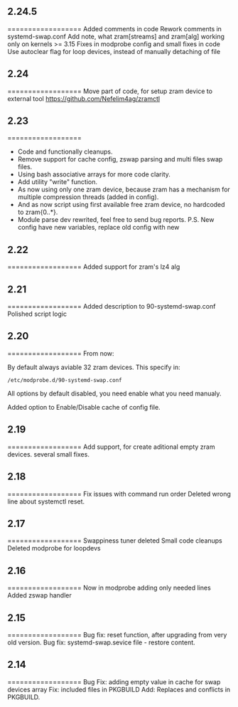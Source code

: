 ## 2.24.5
==================
Added comments in code
Rework comments in systemd-swap.conf
Add note, what zram[streams] and zram[alg] working only on kernels >= 3.15
Fixes in modprobe config and small fixes in code
Use autoclear flag for loop devices, instead of manually detaching of file

## 2.24
==================
Move part of code, for setup zram device to external tool https://github.com/Nefelim4ag/zramctl

## 2.23
==================
  * Code and functionally cleanups.
  * Remove support for cache config, zswap parsing and multi files swap files.
  * Using bash associative arrays for more code clarity.
  * Add utility "write" function.
  * As now using only one zram device, because zram has a mechanism for multiple compression threads (added in config).
  * And as now script using first available free zram device, no hardcoded to zram{0..*}.
  * Module parse dev rewrited, feel free to send bug reports.
P.S. New config have new variables, replace old config with new

## 2.22
==================
Added support for zram's lz4 alg

## 2.21
==================
Added description to 90-systemd-swap.conf
Polished script logic

## 2.20
==================
From now:

By default always aviable 32 zram devices. This specify in:
```
/etc/modprobe.d/90-systemd-swap.conf
```
All options by default disabled, you need enable what you need manualy.

Added option to Enable/Disable cache of config file.

## 2.19
==================
Add support, for create aditional empty zram devices.
several small fixes.

## 2.18
==================
Fix issues with command run order
Deleted wrong line about systemctl reset.

## 2.17
==================
Swappiness tuner deleted
Small code cleanups
Deleted modprobe for loopdevs

## 2.16
==================
Now in modprobe adding only needed lines
Added zswap handler


## 2.15
==================
Bug fix: reset function, after upgrading from very old version.
Bug fix: systemd-swap.sevice file - restore content.

## 2.14
==================
Bug Fix: adding empty value in cache for swap devices array
Fix: included files in PKGBUILD
Add: Replaces and conflicts in PKGBUILD.